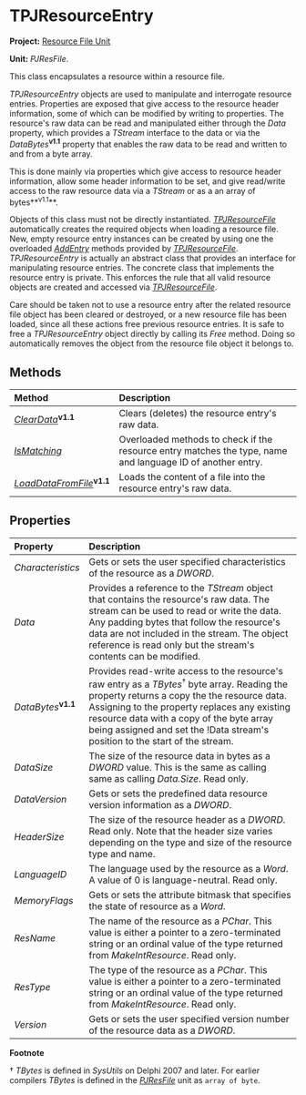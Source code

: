 # TPJResourceEntry #

**Project:** [Resource File Unit](ResFileUnit.md)

**Unit:** _PJResFile_.

This class encapsulates a resource within a resource file.

_TPJResourceEntry_ objects are used to manipulate and interrogate resource entries. Properties are exposed that give access to the resource header information, some of which can be modified by writing to properties. The resource's raw data can be read and manipulated either through the _Data_ property, which provides a _TStream_ interface to the data or via the _DataBytes_**<sup>v1.1</sup>** property that enables the raw data to be read and written to and from a byte array.

This is done mainly via properties which give access to resource header information, allow some header information to be set, and give read/write access to the raw resource data via a _TStream_ or as a an array of bytes**<sup>v1.1</sup>**.

Objects of this class must not be directly instantiated. _[TPJResourceFile](TPJResourceFile.md)_ automatically creates the required objects when loading a resource file. New, empty resource entry instances can be created by using one the overloaded _[AddEntry](TPJResourceFileAddEntry.md)_ methods provided by _[TPJResourceFile](TPJResourceFile.md)_. _TPJResourceEntry_ is actually an abstract class that provides an  interface for manipulating resource entries. The concrete class that implements the resource entry is private. This enforces the rule that all valid resource objects are created and accessed via _[TPJResourceFile](TPJResourceFile.md)_.

Care should be taken not to use a resource entry after the related resource file object has been cleared or destroyed, or a new resource file has been loaded, since all these actions free previous resource entries. It is safe to free a _TPJResourceEntry_ object directly by calling its _Free_ method. Doing so automatically removes the object from the resource file object it belongs to.

## Methods ##

| **Method** | **Description** |
|:-----------|:----------------|
| _[ClearData](TPJResourceEntryClearData.md)_**<sup>v1.1</sup>** | Clears (deletes) the resource entry's raw data. |
| _[IsMatching](TPJResourceEntryIsMatching.md)_ | Overloaded methods to check if the resource entry matches the type, name and language ID of another entry. |
| _[LoadDataFromFile](TPJResourceEntryLoadDataFromFile.md)_**<sup>v1.1</sup>** | Loads the content of a file into the resource entry's raw data. |

## Properties ##

| **Property** | **Description** |
|:-------------|:----------------|
| _Characteristics_ | Gets or sets the user specified characteristics of the resource as a _DWORD_. |
| _Data_ | Provides a reference to the _TStream_ object that contains the resource's raw data. The stream can be used to read or write the data. Any padding bytes that follow the resource's data are not included in the stream. The object reference is read only but the stream's contents can be modified. |
| _DataBytes_**<sup>v1.1</sup>** | Provides read-write access to the resource's raw entry as a _TBytes_<sup>†</sup> byte array. Reading the property returns a copy the the resource data. Assigning to the property replaces any existing resource data with a copy of the byte array being assigned and set the !Data stream's position to the start of the stream. |
| _DataSize_ | The size of the resource data in bytes as a _DWORD_ value. This is the same as calling same as calling _Data.Size_. Read only. |
| _DataVersion_ | Gets or sets the predefined data resource version information as a _DWORD_. |
| _HeaderSize_ | The size of the resource header as a _DWORD_. Read only. Note that the header size varies depending on the type and size of the resource type and name. |
| _LanguageID_ | The language used by the resource as a _Word_. A value of 0 is language-neutral. Read only. |
| _MemoryFlags_ | Gets or sets the attribute bitmask that specifies the state of resource as a _Word_. |
| _ResName_ | The name of the resource as a _PChar_. This value is either a pointer to a zero-terminated string or an ordinal value of the type returned from _MakeIntResource_. Read only. |
| _ResType_ | The type of the resource as a _PChar_. This value is either a pointer to a zero-terminated string or an ordinal value of the type returned from _MakeIntResource_. Read only. |
| _Version_ | Gets or sets the user specified version number of the resource data as a _DWORD_. |

**Footnote**

† _TBytes_ is defined in _SysUtils_ on Delphi 2007 and later. For earlier compilers _TBytes_ is defined in the _[PJResFile](ResFileUnit.md)_ unit as `array of byte`.
